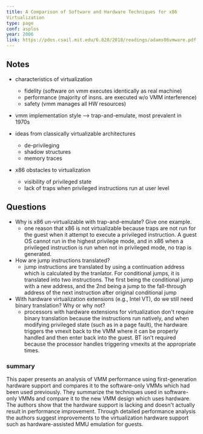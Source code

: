 ```yaml
---
title: A Comparison of Software and Hardware Techniques for x86
Virtualization
type: page
conf: asplos
year: 2006
link: https://pdos.csail.mit.edu/6.828/2018/readings/adams06vmware.pdf
---
```


## Notes

- characteristics of virtualization
  - fidelity (software on vmm executes identically as real machine)
  - performance (majority of insns. are executed w/o VMM interference)
  - safety (vmm manages all HW resources)

- vmm implementation style --> trap-and-emulate, most prevalent in 1970s

- ideas from classically virtualizable architectures
  - de-privileging
  - shadow structures
  - memory traces

- x86 obstacles to virtualization
  - visibility of privileged state
  - lack of traps when privileged instructions run at user level

## Questions

- Why is x86 un-virtualizable with trap-and-emulate? Give one example.
  - one reason that x86 is not virtualizable because traps are not run for the
    guest when it attempt to execute a privileged instruction. A guest OS cannot run in the highest privilege mode, and in x86 when a privileged instruction is run when not in privileged mode, no trap is generated.
- How are jump instructions translated?
  - jump instructions are translated by using a continuation address which is
    calculated by the tranlator. For conditional jumps, it is translated into
    two instructions. The first being the conditional jump with a new address,
    and the 2nd being a jump to the fall-through address of the next instruction
    after original conditional jump
- With hardware virtualization extensions (e.g., Intel VT), do we still need
  binary translation? Why or why not?
    - processors with hardware extensions for virtualization don't require
      binary translation because the instructions run natively, and when
      modifying privileged state (such as in a page fault), the hardware
      triggers the vmexit back to the VMM where it can be properly handled and
      then enter back into the guest. BT isn't required because the processor
      handles triggering vmexits at the appropriate times.


### summary

This paper presents an analysis of VMM performance using first-generation hardware
support and compares it to the software-only VMMs which had been used previously.
They summarize the techniques used in software-only VMMs and compare it to the new
VMM design which uses hardware. The authors show that the hardware support is lacking and doesn't actually result in performance improvement. Through detailed performance analysis the authors suggest improvements to the virtualization hardware support
such as hardware-assisted MMU emulation for guests.

